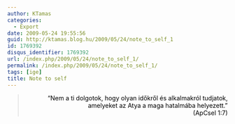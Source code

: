 ```yaml
---
author: KTamas
categories:
  - Export
date: 2009-05-24 19:55:56
guid: http://ktamas.blog.hu/2009/05/24/note_to_self_1
id: 1769392
disqus_identifier: 1769392
url: /index.php/2009/05/24/note_to_self_1/
permalink: /index.php/2009/05/24/note_to_self_1/
tags: [ige]
title: Note to self
---
```


> <p style="text-align: right;">
>   <span style="color: black;">&#8220;Nem a ti dolgotok, hogy olyan időkről és alkalmakról tudjatok, amelyeket az Atya a maga hatalmába helyezett.&#8221;<br /> (ApCsel 1:7)<br /> </span>
> </p>
